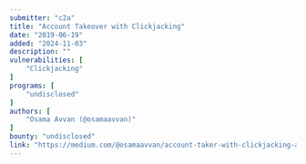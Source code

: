 ```yaml
---
submitter: "c2a"
title: "Account Takeover with Clickjacking"
date: "2019-06-19"
added: "2024-11-03"
description: ""
vulnerabilities: [
    "Clickjacking"
]
programs: [
    "undisclosed"
]
authors: [
    "Osama Avvan (@osamaavvan)"
]
bounty: "undisclosed"
link: "https://medium.com/@osamaavvan/account-taker-with-clickjacking-ace744842ec3"
---
```




